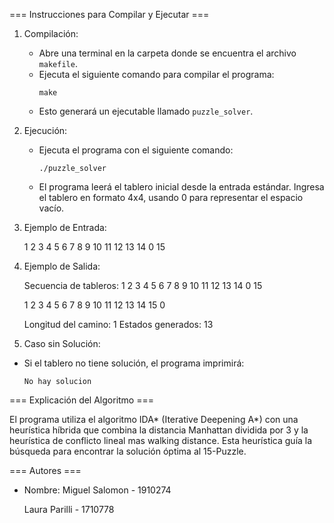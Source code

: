 === Instrucciones para Compilar y Ejecutar ===

1. Compilación:
   - Abre una terminal en la carpeta donde se encuentra el archivo `makefile`.
   - Ejecuta el siguiente comando para compilar el programa:
     ```
     make
     ```
   - Esto generará un ejecutable llamado `puzzle_solver`.

2. Ejecución:
   - Ejecuta el programa con el siguiente comando:
     ```
     ./puzzle_solver
     ```
   - El programa leerá el tablero inicial desde la entrada estándar. Ingresa el tablero en formato 4x4, usando 0 para representar el espacio vacío.

3. Ejemplo de Entrada:

    1 2 3 4
    5 6 7 8
    9 10 11 12
    13 14 0 15


4. Ejemplo de Salida:

   Secuencia de tableros:
    1 2 3 4 
    5 6 7 8 
    9 10 11 12 
    13 14 0 15 

    1 2 3 4 
    5 6 7 8 
    9 10 11 12 
    13 14 15 0 

    Longitud del camino: 1
    Estados generados: 13



5. Caso sin Solución:
- Si el tablero no tiene solución, el programa imprimirá:
  ```
  No hay solucion
  ```

=== Explicación del Algoritmo ===

El programa utiliza el algoritmo IDA* (Iterative Deepening A*) con una heurística híbrida que combina la distancia Manhattan dividida por 3 y la heurística de conflicto lineal mas walking distance. 
Esta heurística guía la búsqueda para encontrar la solución óptima al 15-Puzzle.

=== Autores ===

- Nombre: 
    Miguel Salomon - 1910274
  
    Laura Parilli - 1710778


